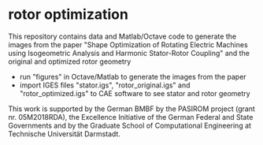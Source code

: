 # rotor optimization
This repository contains data and Matlab/Octave code to generate the images from the paper "Shape Optimization of Rotating Electric Machines using Isogeometric Analysis and Harmonic Stator-Rotor Coupling" and the original and optimized rotor geometry

* run "figures" in Octave/Matlab to generate the images from the paper
* import IGES files "stator.igs", "rotor\_original.igs" and "rotor\_optimized.igs" to CAE software to see stator and rotor geometry

This work is supported by the German BMBF by the PASIROM project (grant nr. 05M2018RDA), the Excellence Initiative of the German Federal and State Governments and by the Graduate School of Computational Engineering at Technische Universität Darmstadt.
